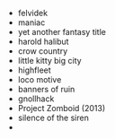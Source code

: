 - felvidek
- maniac
- yet another fantasy title
- harold halibut
- crow country
- little kitty big city
- highfleet
- loco motive
- banners of ruin
- gnollhack
- Project Zomboid (2013)
- silence of the siren
-